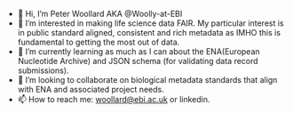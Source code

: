 - 👋 Hi, I’m Peter Woollard AKA @Woolly-at-EBI
- 👀 I’m interested in making life science data FAIR. My particular interest is in public standard aligned, consistent and rich metadata as IMHO this is fundamental to getting the most out of data. 
- 🌱 I’m currently learning as much as I can about the ENA(European Nucleotide Archive) and JSON schema (for validating data record submissions).
- 💞️ I’m looking to collaborate on biological metadata standards that align with ENA and associated project needs.
- 📫 How to reach me:  woollard@ebi.ac.uk or linkedin.

<!---
Woolly-at-EBI/Woolly-at-EBI is a ✨ special ✨ repository because its `README.md` (this file) appears on your GitHub profile.
You can click the Preview link to take a look at your changes.
--->
